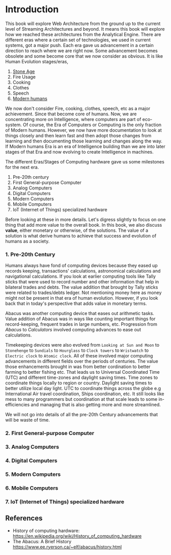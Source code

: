# Introduction

This book will explore Web Architecture from the ground up to the current level of Streaming Architectures and beyond. It means this book will explore how we reached these architectures from the Analytical Engine. There are different eras where a certain set of technologies, we used in current systems, got a major push. Each era gave us advancement in a certain direction to reach where we are right now. Some advancement becomes obsolete and some become core that we now consider as obvious. It is like Human Evolution stages/eras,

 1. [Stone Age](https://en.wikipedia.org/wiki/Stone_Age#Beginning_of_the_Stone_Age)
 2. Fire Usage
 3. Cooking
 4. Clothes
 5. Speech
 6. [Modern humans](https://en.wikipedia.org/wiki/Behavioral_modernity)

We now don't consider Fire, cooking, clothes, speech, etc as a major achievement. Since that become core of humans. Now, we are concentrating more on Intelligence, where computers are part of eco-system. Of course, the Era of Computers or Computing is the only fraction of Modern humans. However, we now have more documentation to look at things closely and then learn fast and then adopt those changes from learning and then documenting those learning and changes along the way. If Modern humans Era is an era of Intelligence building than we are into later stages of that Era and now evolving to create Intelligence in machines. 

The different Eras/Stages of Computing hardware gave us some milestones for the next era. 

 1. Pre-20th century
 2. First General-purpose Computer
 3. Analog Computers
 4. Digital Computers
 5. Modern Computers
 6. Mobile Computers
 7. IoT (Internet of Things) specialized hardware

Before looking at these in more details. Let's digress slightly to focus on one thing that add more value to the overall book. In this book, we also discuss **value**, either monetary or otherwise, of the solutions. The value of a solution is what derive humans to achieve that success and evolution of humans as a society. 

### 1. Pre-20th Century

Humans always have fond of computing devices because they eased up records keeping, transactions' calculations, astronomical calculations and navigational calculations. If you look at earlier computing tools like Tally sticks that were used to record number and other information that help in bilateral trades and debts. The value addition that brought by Tally sticks were related to trades/debts ledger. Not mentioning money here as money might not be present in that era of human evolution. However, if you look back that in today's perspective that adds value in monetary terms. 

Abacus was another computing device that eases out arithmetic tasks. Value addition of Abacus was in ways like counting important things for record-keeping, frequent trades in large numbers, etc. Progression from *Abacus* to *Calculators* involved computing advances to ease out calculations.

Timekeeping devices were also evolved from `Looking at Sun and Moon` to `Stonehenge` to `Sundials` to `Hourglass` to `Clock towers` to `Wristwatch` to `Electric clock` to `Atomic clock`. All of these involved major computing advancements in different fields over the periods of centuries. The value those enhancements brought in was from better cordination to better farming to better fishing etc. That leads us to Universal Coordinated Time (UTC) and different time-zones and daylight saving times. Time zones to coordinate things locally to region or country. Daylight saving times to better utilize local day light. UTC to coordinate things across the globe e.g International Air travel coordination, Ships coordination, etc. It still looks like mess to many programmers but coordination at that scale leads to some in-efficiencies and managing that is also getting more and more streamlined. 

We will not go into details of all the pre-20th Century advancements that will be waste of time.  

### 2. First General-purpose Computer

### 3. Analog Computers

### 4. Digital Computers

### 5. Modern Computers

### 6. Mobile Computers

### 7. IoT (Internet of Things) specialized hardware




## References
- History of computing hardware: https://en.wikipedia.org/wiki/History_of_computing_hardware
- The Abacus: A Brief History https://www.ee.ryerson.ca/~elf/abacus/history.html
<!--stackedit_data:
eyJwcm9wZXJ0aWVzIjoiZXh0ZW5zaW9uczpcbiAgcHJlc2V0Oi
BnZm1cbiIsImhpc3RvcnkiOlstNjAzMjYzODIxLC0xNTY5NzU4
MTE0LDY5ODA4OTg1NSwtMjE0MjU2MDYzMywyMDY0OTg0ODQ5LC
0xODIyODEyMTU3LC03Mzg0NTEzNDIsLTEyNjY5MDc3NTMsLTI0
ODIxNDU2MiwxMjYxODUxMjU5LDE0Njg4Nzk4MjcsLTM1MzY3Nz
AyMiwzOTA0MDA2MDcsODY4NzEzNDk2LDE5MTY0MjA4MjEsODU1
NTgzODM1LC0xMjY4Nzg2NTA0LDQ3NTMyMzM1NCwtNDk1MDgyNj
EsLTI4NDM4NTE4NF19
-->